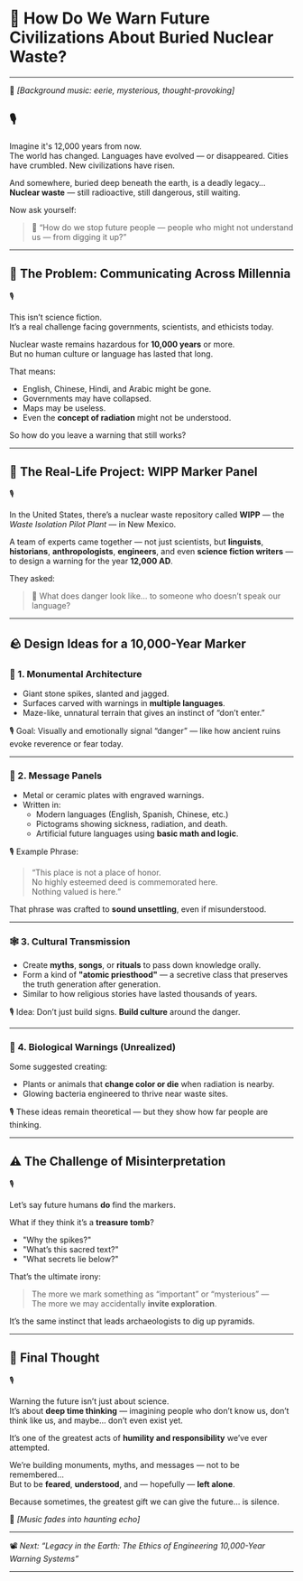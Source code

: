 # 🔹 How Do We Warn Future Civilizations About Buried Nuclear Waste?  
---

🎵 *[Background music: eerie, mysterious, thought-provoking]*

## 🎙️ 

Imagine it's 12,000 years from now.  
The world has changed. Languages have evolved — or disappeared. Cities have crumbled. New civilizations have risen.

And somewhere, buried deep beneath the earth, is a deadly legacy…  
**Nuclear waste** — still radioactive, still dangerous, still waiting.

Now ask yourself:

> 💬 “How do we stop future people — people who might not understand us — from digging it up?”

---

## 🤯 The Problem: Communicating Across Millennia

🎙️ 

This isn’t science fiction.  
It’s a real challenge facing governments, scientists, and ethicists today.

Nuclear waste remains hazardous for **10,000 years** or more.  
But no human culture or language has lasted that long.

That means:

- English, Chinese, Hindi, and Arabic might be gone.
- Governments may have collapsed.
- Maps may be useless.
- Even the **concept of radiation** might not be understood.

So how do you leave a warning that still works?

---

## 🔬 The Real-Life Project: WIPP Marker Panel

🎙️ 

In the United States, there’s a nuclear waste repository called **WIPP** — the *Waste Isolation Pilot Plant* — in New Mexico.

A team of experts came together — not just scientists, but **linguists**, **historians**, **anthropologists**, **engineers**, and even **science fiction writers** — to design a warning for the year **12,000 AD**.

They asked:

> 💬 What does danger look like… to someone who doesn’t speak our language?

---

## 🪨 Design Ideas for a 10,000-Year Marker

### 🗿 1. Monumental Architecture

- Giant stone spikes, slanted and jagged.
- Surfaces carved with warnings in **multiple languages**.
- Maze-like, unnatural terrain that gives an instinct of “don’t enter.”

🎙️ Goal: Visually and emotionally signal “danger” — like how ancient ruins evoke reverence or fear today.

---

### 📜 2. Message Panels

- Metal or ceramic plates with engraved warnings.
- Written in:
  - Modern languages (English, Spanish, Chinese, etc.)
  - Pictograms showing sickness, radiation, and death.
  - Artificial future languages using **basic math and logic**.

🎙️ Example Phrase:
> “This place is not a place of honor.  
> No highly esteemed deed is commemorated here.  
> Nothing valued is here.”

That phrase was crafted to **sound unsettling**, even if misunderstood.

---

### 🕸️ 3. Cultural Transmission

- Create **myths**, **songs**, or **rituals** to pass down knowledge orally.
- Form a kind of **"atomic priesthood"** — a secretive class that preserves the truth generation after generation.
- Similar to how religious stories have lasted thousands of years.

🎙️ Idea: Don’t just build signs. **Build culture** around the danger.

---

### 🧪 4. Biological Warnings (Unrealized)

Some suggested creating:
- Plants or animals that **change color or die** when radiation is nearby.
- Glowing bacteria engineered to thrive near waste sites.

🎙️ These ideas remain theoretical — but they show how far people are thinking.

---

## ⚠️ The Challenge of Misinterpretation

🎙️ 

Let’s say future humans **do** find the markers.

What if they think it’s a **treasure tomb**?
- "Why the spikes?"
- "What’s this sacred text?"
- "What secrets lie below?"

That’s the ultimate irony:

> The more we mark something as “important” or “mysterious” —  
> The more we may accidentally **invite exploration**.

It’s the same instinct that leads archaeologists to dig up pyramids.

---

## 🧠 Final Thought

🎙️ 

Warning the future isn’t just about science.  
It’s about **deep time thinking** — imagining people who don’t know us, don’t think like us, and maybe… don’t even exist yet.

It’s one of the greatest acts of **humility and responsibility** we’ve ever attempted.

We’re building monuments, myths, and messages — not to be remembered…  
But to be **feared**, **understood**, and — hopefully — **left alone**.

Because sometimes, the greatest gift we can give the future… is silence.

🎵 *[Music fades into haunting echo]*

---

📽️ *Next: “Legacy in the Earth: The Ethics of Engineering 10,000-Year Warning Systems”*

---
